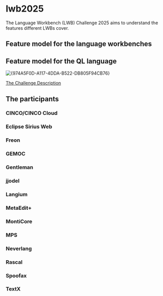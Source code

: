 # lwb2025

The Language Workbench (LWB) Challenge 2025 aims to understand the features different LWBs cover.

## Feature model for the language workbenches


## Feature model for the QL language

![{974A5F0D-A117-4DDA-B522-DB805F94CB76}](https://github.com/user-attachments/assets/d9e28b78-1042-4eb9-a698-32b44a668bc7)

[The Challenge Description](https://github.com/judithmichael/lwb25/blob/main/ChallengeTask.pdf)

## The participants

### CINCO/CINCO Cloud 

### Eclipse Sirius Web

### Freon

### GEMOC 

### Gentleman

### jjodel 

### Langium 

### MetaEdit+

### MontiCore 

### MPS 

### Neverlang

### Rascal

### Spoofax 

### TextX

